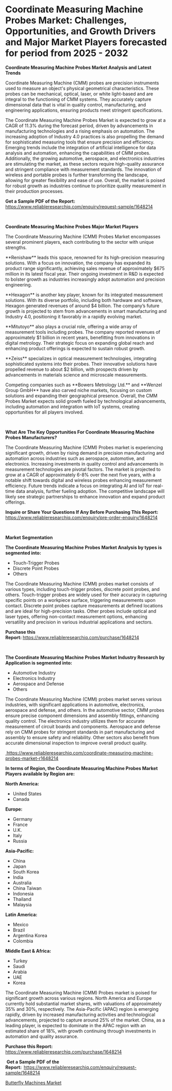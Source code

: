 <p><h1>Coordinate Measuring Machine Probes Market: Challenges, Opportunities, and Growth Drivers and Major Market Players forecasted for period from 2025 - 2032</h1></p><p><strong>Coordinate Measuring Machine Probes Market Analysis and Latest Trends</strong></p>
<p><p>Coordinate Measuring Machine (CMM) probes are precision instruments used to measure an object's physical geometrical characteristics. These probes can be mechanical, optical, laser, or white light-based and are integral to the functioning of CMM systems. They accurately capture dimensional data that is vital in quality control, manufacturing, and engineering applications, ensuring products meet stringent specifications.</p><p>The Coordinate Measuring Machine Probes Market is expected to grow at a CAGR of 11.3% during the forecast period, driven by advancements in manufacturing technologies and a rising emphasis on automation. The increasing adoption of Industry 4.0 practices is also propelling the demand for sophisticated measuring tools that ensure precision and efficiency. Emerging trends include the integration of artificial intelligence for data analysis and automation, enhancing the capabilities of CMM probes. Additionally, the growing automotive, aerospace, and electronics industries are stimulating the market, as these sectors require high-quality assurance and stringent compliance with measurement standards. The innovation of wireless and portable probes is further transforming the landscape, allowing for greater flexibility and ease of use. Overall, the market is poised for robust growth as industries continue to prioritize quality measurement in their production processes.</p></p>
<p><strong>Get a Sample PDF of the Report:&nbsp;</strong> <a href="https://www.reliableresearchiq.com/enquiry/request-sample/1648214?utm_campaign=2462&utm_medium=2&utm_source=Github&utm_content=ia&utm_term=22022025&utm_id=coordinate-measuring-machine-probes">https://www.reliableresearchiq.com/enquiry/request-sample/1648214</a></p>
<p>&nbsp;</p>
<p><strong>Coordinate Measuring Machine Probes Major Market Players</strong></p>
<p><p>The Coordinate Measuring Machine (CMM) Probes Market encompasses several prominent players, each contributing to the sector with unique strengths. </p><p>**Renishaw** leads this space, renowned for its high-precision measuring solutions. With a focus on innovation, the company has expanded its product range significantly, achieving sales revenue of approximately $675 million in its latest fiscal year. Their ongoing investment in R&D is expected to bolster growth as industries increasingly adopt automation and precision engineering.</p><p>**Hexagon** is another key player, known for its integrated measurement solutions. With its diverse portfolio, including both hardware and software, Hexagon generated revenues of around $4 billion. The company’s future growth is projected to stem from advancements in smart manufacturing and Industry 4.0, positioning it favorably in a rapidly evolving market.</p><p>**Mitutoyo** also plays a crucial role, offering a wide array of measurement tools including probes. The company reported revenues of approximately $1 billion in recent years, benefitting from innovations in digital metrology. Their strategic focus on expanding global reach and enhancing product offerings is expected to sustain robust growth.</p><p>**Zeiss** specializes in optical measurement technologies, integrating sophisticated systems into their probes. Their innovative solutions have propelled revenue to about $2 billion, with prospects driven by advancements in materials science and microscale measurements.</p><p>Competing companies such as **Bowers Metrology Ltd.** and **Wenzel Group GmbH** have also carved niche markets, focusing on custom solutions and expanding their geographical presence. Overall, the CMM Probes Market expects solid growth fueled by technological advancements, including automation and integration with IoT systems, creating opportunities for all players involved.</p></p>
<p>&nbsp;</p>
<p><strong>What Are The Key Opportunities For Coordinate Measuring Machine Probes Manufacturers?</strong></p>
<p><p>The Coordinate Measuring Machine (CMM) Probes market is experiencing significant growth, driven by rising demand in precision manufacturing and automation across industries such as aerospace, automotive, and electronics. Increasing investments in quality control and advancements in measurement technologies are pivotal factors. The market is projected to grow at a CAGR of approximately 6-8% over the next five years, with a notable shift towards digital and wireless probes enhancing measurement efficiency. Future trends indicate a focus on integrating AI and IoT for real-time data analysis, further fueling adoption. The competitive landscape will likely see strategic partnerships to enhance innovation and expand product offerings.</p></p>
<p><strong>Inquire or Share Your Questions If Any Before Purchasing This Report:</strong> <a href="https://www.reliableresearchiq.com/enquiry/pre-order-enquiry/1648214?utm_campaign=2462&utm_medium=2&utm_source=Github&utm_content=ia&utm_term=22022025&utm_id=coordinate-measuring-machine-probes">https://www.reliableresearchiq.com/enquiry/pre-order-enquiry/1648214</a></p>
<p>&nbsp;</p>
<p><strong>Market Segmentation</strong></p>
<p><strong>The Coordinate Measuring Machine Probes Market Analysis by types is segmented into:</strong></p>
<p><ul><li>Touch-Trigger Probes</li><li>Discrete Point Probes</li><li>Others</li></ul></p>
<p><p>The Coordinate Measuring Machine (CMM) probes market consists of various types, including touch-trigger probes, discrete point probes, and others. Touch-trigger probes are widely used for their accuracy in capturing specific points on a workpiece surface, triggering measurements upon contact. Discrete point probes capture measurements at defined locations and are ideal for high-precision tasks. Other probes include optical and laser types, offering non-contact measurement options, enhancing versatility and precision in various industrial applications and sectors.</p></p>
<p><strong>Purchase this Report:&nbsp;</strong><a href="https://www.reliableresearchiq.com/purchase/1648214?utm_campaign=2462&utm_medium=2&utm_source=Github&utm_content=ia&utm_term=22022025&utm_id=coordinate-measuring-machine-probes">https://www.reliableresearchiq.com/purchase/1648214</a></p>
<p>&nbsp;</p>
<p><strong>The Coordinate Measuring Machine Probes Market Industry Research by Application is segmented into:</strong></p>
<p><ul><li>Automotive Industry</li><li>Electronics Industry</li><li>Aerospace and Defense</li><li>Others</li></ul></p>
<p><p>The Coordinate Measuring Machine (CMM) probes market serves various industries, with significant applications in automotive, electronics, aerospace and defense, and others. In the automotive sector, CMM probes ensure precise component dimensions and assembly fittings, enhancing quality control. The electronics industry utilizes them for accurate measurement of circuit boards and components. Aerospace and defense rely on CMM probes for stringent standards in part manufacturing and assembly to ensure safety and reliability. Other sectors also benefit from accurate dimensional inspection to improve overall product quality.</p></p>
<p><a href="https://www.reliableresearchiq.com/coordinate-measuring-machine-probes-market-r1648214?utm_campaign=2462&utm_medium=2&utm_source=Github&utm_content=ia&utm_term=22022025&utm_id=coordinate-measuring-machine-probes">&nbsp;https://www.reliableresearchiq.com/coordinate-measuring-machine-probes-market-r1648214</a></p>
<p><strong>In terms of Region, the Coordinate Measuring Machine Probes Market Players available by Region are:</strong></p>
<p>
    <p> <strong> North America: </strong>
        <ul>
            <li>United States</li>
            <li>Canada</li>
        </ul>
        </p> 
    <p> <strong> Europe: </strong>
        <ul>
            <li>Germany</li>
            <li>France</li>
            <li>U.K.</li>
            <li>Italy</li>
            <li>Russia</li>
        </ul>
        </p> 
    <p> <strong> Asia-Pacific: </strong>
        <ul>
            <li>China</li>
            <li>Japan</li>
            <li>South Korea</li>
            <li>India</li>
            <li>Australia</li>
            <li>China Taiwan</li>
            <li>Indonesia</li>
            <li>Thailand</li>
            <li>Malaysia</li>
        </ul>
        </p> 
    <p> <strong> Latin America: </strong>
        <ul>
            <li>Mexico</li>
            <li>Brazil</li>
            <li>Argentina Korea</li>
            <li>Colombia</li>
        </ul>
        </p> 
    <p> <strong> Middle East & Africa: </strong>
        <ul>
            <li>Turkey</li>
            <li>Saudi</li>
            <li>Arabia</li>
            <li>UAE</li>
            <li>Korea</li>
        </ul>
    </p>
    </p>
<p><p>The Coordinate Measuring Machine (CMM) Probes market is poised for significant growth across various regions. North America and Europe currently hold substantial market shares, with valuations of approximately 35% and 30%, respectively. The Asia-Pacific (APAC) region is emerging rapidly, driven by increased manufacturing activities and technological advancements, projected to capture around 25% of the market. China, as a leading player, is expected to dominate in the APAC region with an estimated share of 18%, with growth continuing through investments in automation and quality assurance.</p></p>
<p><strong>Purchase this Report: </strong><a href="https://www.reliableresearchiq.com/purchase/1648214?utm_campaign=2462&utm_medium=2&utm_source=Github&utm_content=ia&utm_term=22022025&utm_id=coordinate-measuring-machine-probes">https://www.reliableresearchiq.com/purchase/1648214</a></p>
<p>&nbsp;<strong>Get a Sample PDF of the Report:&nbsp;&nbsp;</strong><a href="https://www.reliableresearchiq.com/enquiry/request-sample/1648214?utm_campaign=2462&utm_medium=2&utm_source=Github&utm_content=ia&utm_term=22022025&utm_id=coordinate-measuring-machine-probes">https://www.reliableresearchiq.com/enquiry/request-sample/1648214</a></p>
<p><strong></strong></p>
<p><p><a href="https://github.com/mayabungard8092/Market-Research-Report-List-1/blob/main/butterfly-machines-market.md?utm_campaign=2462&utm_medium=2&utm_source=Github&utm_content=ia&utm_term=22022025&utm_id=coordinate-measuring-machine-probes">Butterfly Machines Market</a></p></p>
